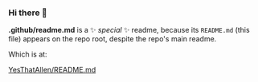 ### Hi there 👋

**.github/readme.md** is a ✨ _special_ ✨ readme, because its `README.md` (this file) appears on the repo root, despite the repo's main readme.

Which is at:

[YesThatAllen/README.md](../README.md)
